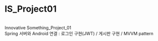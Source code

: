 # IS_Project01

<br>Innovative Something_Project_01</br>
Spring 서버와 Android 연결 : 로그인 구현(JWT) / 게시판 구현 / MVVM pattern
